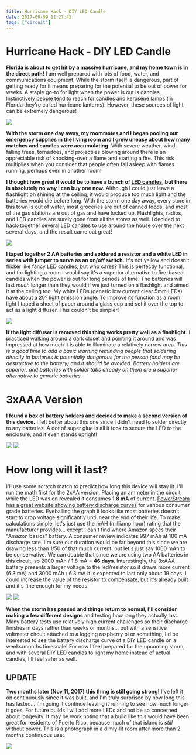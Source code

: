 ```yaml
---
title: Hurricane Hack - DIY LED Candle
date: 2017-09-09 11:27:43
tags: ["circuit"]
---
```


# Hurricane Hack - DIY LED Candle

**Florida is about to get hit by a massive hurricane, and my home town is in the direct path!** I am well prepared with lots of food, water, and communications equipment. While the storm itself is dangerous, part of getting ready for it means preparing for the potential to be out of power for weeks. A staple go-to for light when the power is out is candles. Instinctively people tend to reach for candles and kerosene lamps (in Florida they're called hurricane lanterns). However, these sources of light can be extremely dangerous!

<div class="text-center img-border img-small">

[![](livehere_thumb.jpg)](livehere.jpg)

</div>

**With the storm one day away, my roommates and I began pooling our emergency supplies in the living room and I grew uneasy about how many matches and candles were accumulating.** With severe weather, wind, falling trees, tornadoes, and projectiles blowing around there is an appreciable risk of knocking-over a flame and starting a fire. This risk multiplies when you consider that people often fall asleep with flames running, perhaps even in another room! 

**I thought how great it would be to have a bunch of [LED candles](https://en.wikipedia.org/wiki/Flameless_candles), but there is absolutely no way I can buy one now.** Although I could just leave a flashlight on shining at the ceiling, it would produce too much light and the batteries would die before long. With the storm one day away, every store in this town is out of water, most groceries are out of canned foods, and most of the gas stations are out of gas and have locked up. Flashlights, radios, and LED candles are surely gone from all the stores as well. I decided to hack-together several LED candles to use around the house over the next several days, and the result came out great!

<div class="text-center">

[![](hurricaine-diy-led-candle_thumb.jpg)](hurricaine-diy-led-candle.jpg)

</div>

**I taped together 2 AA batteries and soldered a resistor and a white LED in series with jumper to serve as an on/off switch.** It's not yellow and doesn't flicker like fancy LED candles, but who cares? This is perfectly functional, and for lighting a room I would say it's a superior alternative to fire-based candles when the power is out for long periods of time. The batteries will last _much_ longer than they would if we just turned on a flashlight and aimed it at the ceiling too. My white LEDs (generic low current clear 5mm LEDs) have about a 20º light emission angle. To improve its function as a room light I taped a sheet of paper around a glass cup and set it over the top to act as a light diffuser. This couldn't be simpler!

<div class="text-center img-border img-medium">

[![](063_thumb.jpg)](063.jpg)

</div>

**If the light diffuser is removed this thing works pretty well as a flashlight.** I practiced walking around a dark closet and pointing it around and was impressed at how much it is able to illuminate a relatively narrow area. _This is a good time to add a basic warning reminding people that soldering directly to batteries is potentially dangerous for the person (and may be destructive to the battery) and it should be avoided. Battery holders are superior, and batteries with solder tabs already on them are a superior alternative to generic batteries._

# 3xAAA Version

**I found a box of battery holders and decided to make a second version of this device.** I felt better about this one since I didn't need to solder directly to any batteries. A dot of super glue is all it took to secure the LED to the enclosure, and it even stands upright!

<div class="text-center img-border img-small">

[![](081_thumb.jpg)](081.jpg)
[![](078_thumb.jpg)](078.jpg)

</div>

# How long will it last?

I'll use some scratch match to predict how long this device will stay lit. I'll run the math first for the 2xAA version. Placing an ammeter in the circuit while the LED was on revealed it consumes **1.8 mA** of current.  [PowerStream has a great website showing battery discharge curves](https://www.powerstream.com/AA-tests.htm) for various consumer grade batteries. Eyeballing the graph it looks like most batteries doesn't start to drop voltage significantly until near the end of their life. To make calculations simple, let's just use the mAH (milliamp hour) rating that the manufacturer provides... except I can't find where Amazon specs their "Amazon basics" battery. A consumer review indicates 997 mAh at 100 mA discharge rate. I'm sure our duration would be far beyond this since we are drawing less than 1/50 of that much current, but let's just say 1000 mAh to be conservative. We can double that since we are using two AA batteries in this circuit, so 2000 mAh / 1.8 mA = **46 days**. Interestingly, the 3xAAA battery presents a larger voltage to the led/resistor so it draws more current (6.3 mA) and 3000 mAh / 6.3 mA it is expected to last only about 19 days. I could increase the value of the resistor to compensate, but it's already built and it's fine enough for my needs.

<div class="text-center img-border img-small">

[![](088_thumb.jpg)](088.jpg)
[![](091_thumb.jpg)](091.jpg)

</div>

**When the storm has passed and things return to normal, I'll consider making a few different designs** and testing how long they actually last. Many battery tests use relatively high current challenges so their discharge finishes in days rather than weeks or months... but with a sensitive voltmeter circuit attached to a logging raspberry pi or something, I'd be interested to see the battery discharge curve of a DIY LED candle on a weeks/months timescale! For now I feel prepared for the upcoming storm, and with several DIY LED candles to light my home instead of actual candles, I'll feel safer as well.

## UPDATE

**Two months later (Nov 11, 2017) this thing is still going strong!** I've left it on continuously since it was built, and I'm truly surprised by how long this has lasted... I'm going it continue leaving it running to see how much longer it goes. For future builds I will add more LEDs and not be so concerned about longevity. It may be work noting that a build like this would have been great for residents of Puerto Rico, because much of that island is _still_ without power. This is a photograph in a dimly-lit room after more than 2 months continuous use:

<div class="text-center img-border">

[![](IMG_0303_thumb.jpg)](IMG_0303.jpg)

</div>